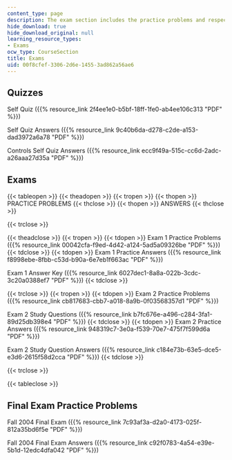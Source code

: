 ```yaml
---
content_type: page
description: The exam section includes the practice problems and respective solutions.
hide_download: true
hide_download_original: null
learning_resource_types:
- Exams
ocw_type: CourseSection
title: Exams
uid: 00f8cfef-3306-2d6e-1455-3ad862a56ae6
---
```


Quizzes
-------

Self Quiz ({{% resource_link 2f4ee1e0-b5bf-18ff-1fe0-ab4ee106c313 "PDF" %}})

Self Quiz Answers ({{% resource_link 9c40b6da-d278-c2de-a153-dad3972a6a78 "PDF" %}})

Controls Self Quiz Answers ({{% resource_link ecc9f49a-515c-cc6d-2adc-a26aaa27d35a "PDF" %}})

Exams
-----

{{< tableopen >}}
{{< theadopen >}}
{{< tropen >}}
{{< thopen >}}
PRACTICE PROBLEMS
{{< thclose >}}
{{< thopen >}}
ANSWERS
{{< thclose >}}

{{< trclose >}}

{{< theadclose >}}
{{< tropen >}}
{{< tdopen >}}
Exam 1 Practice Problems ({{% resource_link 00042cfa-f9ed-4d42-a124-5ad5a09326be "PDF" %}})
{{< tdclose >}}
{{< tdopen >}}
Exam 1 Practice Answers ({{% resource_link f8998ebe-8fbb-c53d-b90a-6e7eb1f663ac "PDF" %}})  
  
Exam 1 Answer Key ({{% resource_link 6027dec1-8a8a-022b-3cdc-3c20a0388ef7 "PDF" %}})
{{< tdclose >}}

{{< trclose >}}
{{< tropen >}}
{{< tdopen >}}
Exam 2 Practice Problems ({{% resource_link cb817683-cbb7-a018-8a9b-0f03568357d1 "PDF" %}})  
  
Exam 2 Study Questions ({{% resource_link b7fc676e-a496-c284-3fa1-89d25db398e4 "PDF" %}})
{{< tdclose >}}
{{< tdopen >}}
Exam 2 Practice Answers ({{% resource_link 948319c7-3e0a-f539-70e7-475f7f599d6a "PDF" %}})  
  
Exam 2 Study Question Answers ({{% resource_link c184e73b-63e5-dce5-e3d6-2615f58d2cca "PDF" %}})
{{< tdclose >}}

{{< trclose >}}

{{< tableclose >}}

Final Exam Practice Problems
----------------------------

Fall 2004 Final Exam ({{% resource_link 7c93af3a-d2a0-4173-025f-812a35bd6f5e "PDF" %}})

Fall 2004 Final Exam Answers ({{% resource_link c92f0783-4a54-e39e-5b1d-12edc4dfa042 "PDF" %}})